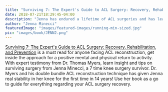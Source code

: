 ```yaml
---
title: "Surviving 7: The Expert's Guide to ACL Surgery: Recovery, Rehabilitation, and Prevention"
date: 2018-07-21T18:29:45-04:00
description: "Jenna has endured a lifetime of ACL surgeries and has learned how to survive and thrive through all of the setbacks. Use her skills to make your ultimate comeback!"
author: "Jenna Minecci"
featuredImage: "images/featured-images/running-min-sized.jpg"
pic: "images/book/JENN2.png"
---
```


[Surviving 7: The Expert's Guide to ACL Surgery: Recovery, Rehabilitation, and Prevention](http://a.co/cLuCJl0) is a must 
read for anyone facing ACL reconstruction, get inside the approach for a positive mental and 
physical return to activity.  With expert testimony from Dr. Thomas Myers, learn insight and tips on 
surviving surgery from Jenna Minecci, a 7 time knee surgery survivor.  Dr. Myers and his 
double bundle ACL reconstruction technique has given Jenna real stability in her knee for the first 
time in 14 years! Use her book as a go to guide for everything regarding your ACL surgery recovery. 
